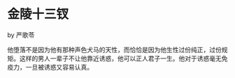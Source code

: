 # 金陵十三钗

by 严歌苓

他堕落不是因为他有那种声色犬马的天性，而恰恰是因为他生性过份纯正，过份规矩。这样的男人一辈子不让他靠近诱惑，他可以正人君子一生。他对于诱惑毫无免疫力，一旦被诱惑又容易认真。

